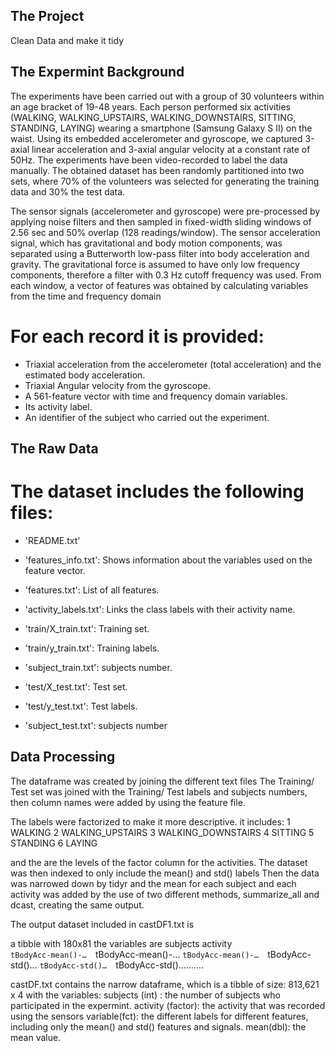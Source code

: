 
## The Project ##

Clean Data and make it tidy

## The Expermint Background ##

The experiments have been carried out with a group of 30 volunteers within an age bracket of 19-48 years. Each person performed six activities (WALKING, WALKING_UPSTAIRS, WALKING_DOWNSTAIRS, SITTING, STANDING, LAYING) wearing a smartphone (Samsung Galaxy S II) on the waist. Using its embedded accelerometer and gyroscope, we captured 3-axial linear acceleration and 3-axial angular velocity at a constant rate of 50Hz. The experiments have been video-recorded to label the data manually. The obtained dataset has been randomly partitioned into two sets, where 70% of the volunteers was selected for generating the training data and 30% the test data. 

The sensor signals (accelerometer and gyroscope) were pre-processed by applying noise filters and then sampled in fixed-width sliding windows of 2.56 sec and 50% overlap (128 readings/window). The sensor acceleration signal, which has gravitational and body motion components, was separated using a Butterworth low-pass filter into body acceleration and gravity. The gravitational force is assumed to have only low frequency components, therefore a filter with 0.3 Hz cutoff frequency was used. From each window, a vector of features was obtained by calculating variables from the time and frequency domain


For each record it is provided:
======================================

- Triaxial acceleration from the accelerometer (total acceleration) and the estimated body acceleration.
- Triaxial Angular velocity from the gyroscope. 
- A 561-feature vector with time and frequency domain variables. 
- Its activity label. 
- An identifier of the subject who carried out the experiment.

## The Raw Data ## 
The dataset includes the following files:
=========================================

- 'README.txt'

- 'features_info.txt': Shows information about the variables used on the feature vector.

- 'features.txt': List of all features.

- 'activity_labels.txt': Links the class labels with their activity name.

- 'train/X_train.txt': Training set.

- 'train/y_train.txt': Training labels.

- 'subject_train.txt':  subjects number.

- 'test/X_test.txt': Test set.

- 'test/y_test.txt': Test labels.

- 'subject_test.txt':  subjects number

## Data Processing ## 
The dataframe was created by joining the different text files
The Training/ Test set was joined with the Training/ Test labels and subjects numbers, then column names were added by using the feature file. 

The labels were factorized to make it more descriptive. 
it includes: 
1 WALKING
2 WALKING_UPSTAIRS
3 WALKING_DOWNSTAIRS
4 SITTING
5 STANDING
6 LAYING

and the are the levels of the factor column for the activities. 
The dataset was then indexed to only include the mean() and std() labels
Then the data was narrowed down by tidyr and the mean for each subject and each activity was added by the use of two different methods, summarize_all and dcast, creating the same output. 

The output dataset included in castDF1.txt is 

a tibble with 180x81 
the variables are 
subjects 
activity     
`tBodyAcc-mean()-… 
`tBodyAcc-mean()-… 
`tBodyAcc-mean()-… 
`tBodyAcc-std()… 
`tBodyAcc-std()… 
`tBodyAcc-std()..........

castDF.txt contains the narrow dataframe, which is a tibble of size:  813,621 x 4
with the variables: 
 subjects (int) : the number of subjects who participated in the expermint. 
 activity (factor):  the activity that was recorded using the sensors
 variable(fct): the different labels for different features, including only the mean() and std() features and signals.
 mean(dbl): the mean value.



